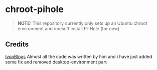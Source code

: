 # chroot-pihole
> **NOTE:** This repository currently only sets up an Ubuntu chroot environment and doesn't install Pi-Hole (for now)

## Credits
[IvonBlogs](https://ivonblog.com/en-us/posts/termux-chroot-ubuntu/)
    Almost all the code was written by him and i have just added some fix and removed desktop-environment part

    